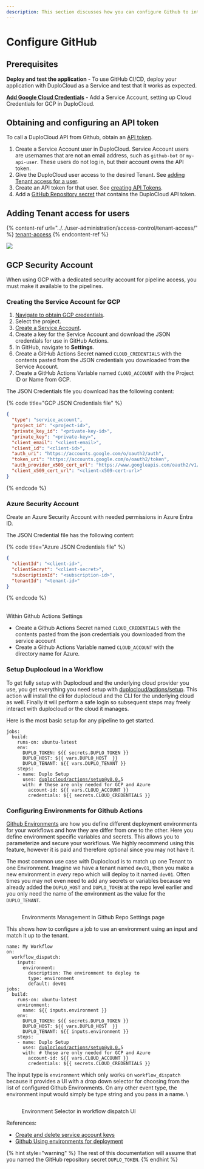 ```yaml
---
description: This section discusses how you can configure Github to integrate with Duplo
---
```


# Configure GitHub

## Prerequisites

**Deploy and test the application** - To use GitHub CI/CD, deploy your application with DuploCloud as a Service and test that it works as expected.

[**Add Google Cloud Credentials**](../../gcp-user-guide/gcp-services/cloud-credentials.md) - Add a Service Account, setting up Cloud Credentials for GCP in DuploCloud.

## Obtaining and configuring an API token

To call a DuploCloud API from Github, obtain an [API token](../../user-administration/access-control/api-tokens.md).

1. Create a Service Account user in DuploCloud. Service Account users are usernames that are not an email address, such as `github-bot` or `my-api-user`. These users do not log in, but their account owns the API token.
2. Give the DuploCloud user access to the desired Tenant. See [adding Tenant access for a user](../../user-administration/access-control/tenant-access/#adding-tenant-access-for-a-user).
3. Create an API token for that user. See [creating API Tokens](../../user-administration/access-control/api-tokens.md).
4. Add a [GitHub Repository secret](https://docs.github.com/en/actions/security-guides/using-secrets-in-github-actions) that contains the DuploCloud API token.

## Adding Tenant access for users

{% content-ref url="../../user-administration/access-control/tenant-access/" %}
[tenant-access](../../user-administration/access-control/tenant-access/)
{% endcontent-ref %}

![](<../../.gitbook/assets/Screen Shot 2022-02-24 at 2.32.57 PM.png>)

## GCP Security Account

When using GCP with a dedicated security account for pipeline access, you must make it available to the pipelines.&#x20;

### Creating the Service Account for GCP

1. [Navigate to obtain GCP credentials](https://console.cloud.google.com/apis/credentials).
2. Select the project.
3. [Create a Service Account](https://cloud.google.com/iam/docs/service-accounts-create).
4. Create a key for the Service Account and download the JSON credentials for use in GitHub Actions.
5. In GitHub, navigate to **Settings**.
6. Create a GitHub Actions Secret named `CLOUD_CREDENTIALS` with the contents pasted from the JSON credentials you downloaded from the Service Account.
7. Create a GitHub Actions Variable named `CLOUD_ACCOUNT` with the Project ID or Name from GCP.&#x20;

The JSON Credentials file you download has the following content:&#x20;

{% code title="GCP JSON Credentials file" %}
```json
{
  "type": "service_account",
  "project_id": "<project-id>",
  "private_key_id": "<private-key-id>",
  "private_key": "<private-key>",
  "client_email": "<client-email>",
  "client_id": "<client-id>",
  "auth_uri": "https://accounts.google.com/o/oauth2/auth",
  "token_uri": "https://accounts.google.com/o/oauth2/token",
  "auth_provider_x509_cert_url": "https://www.googleapis.com/oauth2/v1/certs",
  "client_x509_cert_url": "<client-x509-cert-url>"
}
```
{% endcode %}

### Azure Security Account

Create an Azure Security Account with needed permissions in Azure Entra ID.&#x20;

The JSON Credential file has the following content:&#x20;

{% code title="Azure JSON Credentials file" %}
```json
{
  "clientId": "<client-id>",
  "clientSecret": "<client-secret>",
  "subscriptionId": "<subscription-id>",
  "tenantId": "<tenant-id>"
}
```
{% endcode %}

\
Within Github Actions Settings

* Create a Github Actions Secret named `CLOUD_CREDENTIALS` with the contents pasted from the json credentials you downloaded from the service account
* Create a Github Actions Variable named `CLOUD_ACCOUNT` with the directory name for Azure.&#x20;

### Setup Duplocloud in a Workflow

To get fully setup with Duplocloud and the underlying cloud provider you use, you get everything you need setup with [duplocloud/actions/setup](https://github.com/duplocloud/actions/tree/main/setup). This action will install the cli for duplocloud and the CLI for the underlying cloud as well. Finally it will perform a safe login so subsequent steps may freely interact with duplocloud or the cloud it manages.&#x20;

Here is the most basic setup for any pipeline to get started.&#x20;

<pre class="language-yaml"><code class="lang-yaml">jobs:
  build:
    runs-on: ubuntu-latest
    env:
      DUPLO_TOKEN: ${{ secrets.DUPLO_TOKEN }}
      DUPLO_HOST: ${{ vars.DUPLO_HOST  }}
      DUPLO_TENANT: ${{ vars.DUPLO_TENANT }}
    steps:
    - name: Duplo Setup
      uses: <a data-footnote-ref href="#user-content-fn-1">duplocloud/actions/setup@v0.0.</a>5
      with: # these are only needed for GCP and Azure
        account-id: ${{ vars.CLOUD_ACCOUNT }}
        credentials: ${{ secrets.CLOUD_CREDENTIALS }}
</code></pre>

### Configuring Environments for Github Actions

[Github Environments](https://docs.github.com/en/actions/deployment/targeting-different-environments/using-environments-for-deployment) are how you define different deployment environments for your workflows and how they are differ from one to the other. Here you define environment specific variables and secrets. This allows you to parameterize and secure your workflows.  We highly recommend using this feature, however it is paid and therefore optional since you may not have it.&#x20;

The most common use case with Duplocloud is to match up one Tenant to one Environment. Imagine we have a tenant named `dev01`, then you make a new environment in _every_ repo which will deploy to it named `dev01`. Often times you may not even need to add any secrets or variables because we already added the `DUPLO_HOST` and `DUPLO_TOKEN` at the repo level earlier and you only need the name of the environment as the value for the `DUPLO_TENANT`.&#x20;

<figure><img src="../../.gitbook/assets/Screenshot 2024-04-01 at 3.46.14 PM.png" alt=""><figcaption><p>Environments Management in Github Repo Settings page</p></figcaption></figure>

This shows how to configure a job to use an environment using an input and match it up to the tenant.&#x20;

<pre class="language-yaml"><code class="lang-yaml">name: My Workflow
on: 
  workflow_dispatch:
    inputs:
      environment:
        description: The environment to deploy to
        type: environment
        default: dev01
jobs:
  build:
    runs-on: ubuntu-latest
    environment:
      name: ${{ inputs.environment }}
    env:
      DUPLO_TOKEN: ${{ secrets.DUPLO_TOKEN }}
      DUPLO_HOST: ${{ vars.DUPLO_HOST  }}
      DUPLO_TENANT: ${{ inputs.environment }}
    steps:
    - name: Duplo Setup
      uses: <a data-footnote-ref href="#user-content-fn-2">duplocloud/actions/setup@v0.0.</a>5
      with: # these are only needed for GCP and Azure
        account-id: ${{ vars.CLOUD_ACCOUNT }}
        credentials: ${{ secrets.CLOUD_CREDENTIALS }}
</code></pre>

The input type is `environment` which only works on `workflow_dispatch` because it provides a UI with a drop down selector for choosing from the list of configured Github Environments.  On any other event type, the environment input would simply be type string and you pass in a name. \


<figure><img src="../../.gitbook/assets/Screenshot 2024-04-01 at 3.36.56 PM (1).png" alt=""><figcaption><p>Environment Selector in workflow dispatch UI</p></figcaption></figure>

References:

* [Create and delete service account keys](https://cloud.google.com/iam/docs/keys-create-delete)
* [Github Using environments for deployment](https://docs.github.com/en/actions/deployment/targeting-different-environments/using-environments-for-deployment)



{% hint style="warning" %}
The rest of this documentation will assume that you named the GitHub repository secret `DUPLO_TOKEN`.
{% endhint %}

[^1]: [https://github.com/duplocloud/actions/tree/main/setup](https://github.com/duplocloud/actions/tree/main/setup)

[^2]: [https://github.com/duplocloud/actions/tree/main/setup](https://github.com/duplocloud/actions/tree/main/setup)
